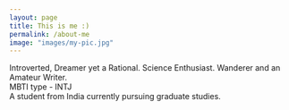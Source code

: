 ```yaml
---
layout: page
title: This is me :) 
permalink: /about-me
image: "images/my-pic.jpg"
---
```


Introverted, Dreamer yet a Rational. Science Enthusiast. Wanderer and an Amateur Writer.  
MBTI type - INTJ  
A student from India currently pursuing graduate studies. 
